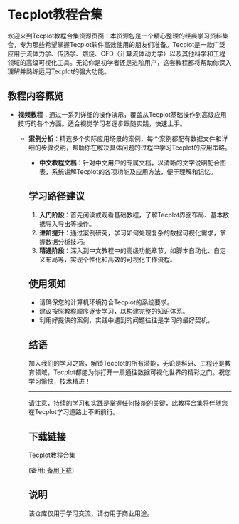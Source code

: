 # Tecplot教程合集

欢迎来到Tecplot教程合集资源页面！本资源包是一个精心整理的经典学习资料集合，专为那些希望掌握Tecplot软件高效使用的朋友们准备。Tecplot是一款广泛应用于流体力学、传热学、燃烧、CFD（计算流体动力学）以及其他科学和工程领域的高级可视化工具。无论你是初学者还是进阶用户，这套教程都将帮助你深入理解并熟练运用Tecplot的强大功能。

## 教程内容概览

- **视频教程**：通过一系列详细的操作演示，覆盖从Tecplot基础操作到高级应用技巧的各个方面。适合视觉学习者逐步跟随实践，快速上手。

  - **案例分析**：精选多个实际应用场景的案例，每个案例都配有数据文件和详细的步骤说明，帮助你在解决具体问题的过程中学习Tecplot的应用策略。

    - **中文教程文档**：针对中文用户的专属文档，以清晰的文字说明配合图表，系统讲解Tecplot的各项功能及应用方法，便于理解和记忆。

    ## 学习路径建议

    1. **入门阶段**：首先阅读或观看基础教程，了解Tecplot界面布局、基本数据导入导出等操作。
    2. **进阶提升**：通过案例研究，学习如何处理复杂的数据可视化需求，掌握数据分析技巧。
    3. **精通阶段**：深入到中文教程中的高级功能章节，如脚本自动化、自定义布局等，实现个性化和高效的可视化工作流程。

    ## 使用须知

    - 请确保您的计算机环境符合Tecplot的系统要求。
    - 建议按照教程顺序逐步学习，以构建完整的知识体系。
    - 利用好提供的案例，实践中遇到的问题往往是学习的最好契机。

    ## 结语

    加入我们的学习之旅，解锁Tecplot的所有潜能，无论是科研、工程还是教育领域，Tecplot都能为你打开一扇通往数据可视化世界的精彩之门。祝您学习愉快，技术精进！

    ---

    请注意，持续的学习和实践是掌握任何技能的关键，此教程合集将伴随您在Tecplot学习道路上不断前行。

    ## 下载链接
    [Tecplot教程合集](https://pan.quark.cn/s/882ff0a9c359) 

    (备用: [备用下载](https://pan.baidu.com/s/1buZBfVxi5MdSYmwiKNxfmA?pwd=1234))

    ## 说明

    该仓库仅用于学习交流，请勿用于商业用途。
